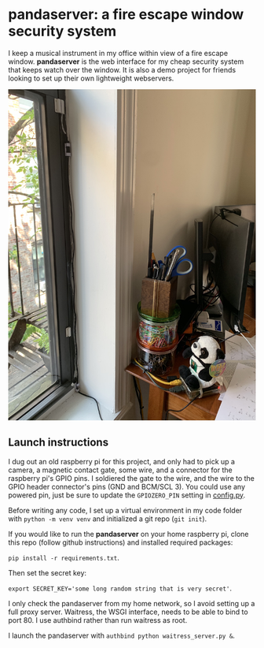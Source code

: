 # pandaserver: a fire escape window security system

I keep a musical instrument in my office within view of a fire escape window.  **pandaserver** is the web interface for my cheap security system that keeps watch over the window.  It is also a demo project for friends looking to set up their own lightweight webservers.

![The Panda](/media/panda.jpg)


## Launch instructions

I dug out an old raspberry pi for this project, and only had to pick up a camera, a magnetic contact gate, some wire, and a connector for the raspberry pi's GPIO pins.  I soldiered the gate to the wire, and the wire to the GPIO header connector's pins (GND and BCM/SCL 3).  You could use any powered pin, just be sure to update the `GPIOZERO_PIN` setting in [config.py](/config.py).

Before writing any code, I set up a virtual environment in my code folder with `python -m venv venv` and initialized a git repo (`git init`).

If you would like to run the **pandaserver** on your home raspberry pi, clone this repo (follow github instructions) and installed required packages:

`pip install -r requirements.txt`.

Then set the secret key:

`export SECRET_KEY='some long random string that is very secret'`.

I only check the pandaserver from my home network, so I avoid setting up a full proxy server.  Waitress, the WSGI interface, needs to be able to bind to port 80.  I use authbind rather than run waitress as root.

I launch the pandaserver with `authbind python waitress_server.py &`.


